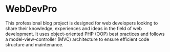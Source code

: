 # WebDevPro
This professional blog project is designed for web developers looking to share their knowledge, experiences and ideas in the field of web development. It uses object-oriented PHP (OOP) best practices and follows a model-view-controller (MVC) architecture to ensure efficient code structure and maintenance.